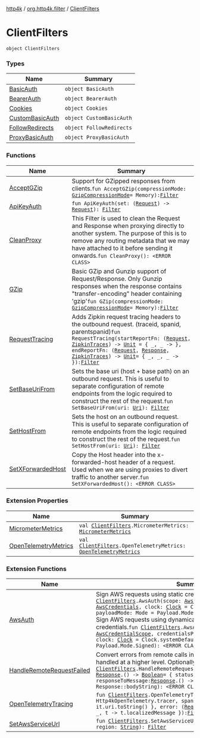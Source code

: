 [http4k](../../index.md) / [org.http4k.filter](../index.md) / [ClientFilters](./index.md)

# ClientFilters

`object ClientFilters`

### Types

| Name | Summary |
|---|---|
| [BasicAuth](-basic-auth/index.md) | `object BasicAuth` |
| [BearerAuth](-bearer-auth/index.md) | `object BearerAuth` |
| [Cookies](-cookies/index.md) | `object Cookies` |
| [CustomBasicAuth](-custom-basic-auth/index.md) | `object CustomBasicAuth` |
| [FollowRedirects](-follow-redirects/index.md) | `object FollowRedirects` |
| [ProxyBasicAuth](-proxy-basic-auth/index.md) | `object ProxyBasicAuth` |

### Functions

| Name | Summary |
|---|---|
| [AcceptGZip](-accept-g-zip.md) | Support for GZipped responses from clients.`fun AcceptGZip(compressionMode: `[`GzipCompressionMode`](../-gzip-compression-mode/index.md)` = Memory): `[`Filter`](../../org.http4k.core/-filter.md) |
| [ApiKeyAuth](-api-key-auth.md) | `fun ApiKeyAuth(set: (`[`Request`](../../org.http4k.core/-request/index.md)`) -> `[`Request`](../../org.http4k.core/-request/index.md)`): `[`Filter`](../../org.http4k.core/-filter.md) |
| [CleanProxy](-clean-proxy.md) | This Filter is used to clean the Request and Response when proxying directly to another system. The purpose of this is to remove any routing metadata that we may have attached to it before sending it onwards.`fun CleanProxy(): <ERROR CLASS>` |
| [GZip](-g-zip.md) | Basic GZip and Gunzip support of Request/Response. Only Gunzip responses when the response contains "transfer-encoding" header containing 'gzip'`fun GZip(compressionMode: `[`GzipCompressionMode`](../-gzip-compression-mode/index.md)` = Memory): `[`Filter`](../../org.http4k.core/-filter.md) |
| [RequestTracing](-request-tracing.md) | Adds Zipkin request tracing headers to the outbound request. (traceid, spanid, parentspanid)`fun RequestTracing(startReportFn: (`[`Request`](../../org.http4k.core/-request/index.md)`, `[`ZipkinTraces`](../-zipkin-traces/index.md)`) -> `[`Unit`](https://kotlinlang.org/api/latest/jvm/stdlib/kotlin/-unit/index.html)` = { _, _ -> }, endReportFn: (`[`Request`](../../org.http4k.core/-request/index.md)`, `[`Response`](../../org.http4k.core/-response/index.md)`, `[`ZipkinTraces`](../-zipkin-traces/index.md)`) -> `[`Unit`](https://kotlinlang.org/api/latest/jvm/stdlib/kotlin/-unit/index.html)` = { _, _, _ -> }): `[`Filter`](../../org.http4k.core/-filter.md) |
| [SetBaseUriFrom](-set-base-uri-from.md) | Sets the base uri (host + base path) on an outbound request. This is useful to separate configuration of remote endpoints from the logic required to construct the rest of the request.`fun SetBaseUriFrom(uri: `[`Uri`](../../org.http4k.core/-uri/index.md)`): `[`Filter`](../../org.http4k.core/-filter.md) |
| [SetHostFrom](-set-host-from.md) | Sets the host on an outbound request. This is useful to separate configuration of remote endpoints from the logic required to construct the rest of the request.`fun SetHostFrom(uri: `[`Uri`](../../org.http4k.core/-uri/index.md)`): `[`Filter`](../../org.http4k.core/-filter.md) |
| [SetXForwardedHost](-set-x-forwarded-host.md) | Copy the Host header into the x-forwarded-host header of a request. Used when we are using proxies to divert traffic to another server.`fun SetXForwardedHost(): <ERROR CLASS>` |

### Extension Properties

| Name | Summary |
|---|---|
| [MicrometerMetrics](../-micrometer-metrics.md) | `val `[`ClientFilters`](./index.md)`.MicrometerMetrics: `[`MicrometerMetrics`](../-micrometer-metrics/index.md) |
| [OpenTelemetryMetrics](../-open-telemetry-metrics.md) | `val `[`ClientFilters`](./index.md)`.OpenTelemetryMetrics: `[`OpenTelemetryMetrics`](../-open-telemetry-metrics/index.md) |

### Extension Functions

| Name | Summary |
|---|---|
| [AwsAuth](../-aws-auth.md) | Sign AWS requests using static credentials.`fun `[`ClientFilters`](./index.md)`.AwsAuth(scope: `[`AwsCredentialScope`](../../org.http4k.aws/-aws-credential-scope/index.md)`, credentials: `[`AwsCredentials`](../../org.http4k.aws/-aws-credentials/index.md)`, clock: `[`Clock`](https://docs.oracle.com/javase/9/docs/api/java/time/Clock.html)` = Clock.systemDefaultZone(), payloadMode: Mode = Payload.Mode.Signed): <ERROR CLASS>`<br>Sign AWS requests using dynamically provided (expiring) credentials.`fun `[`ClientFilters`](./index.md)`.AwsAuth(scope: `[`AwsCredentialScope`](../../org.http4k.aws/-aws-credential-scope/index.md)`, credentialsProvider: () -> `[`AwsCredentials`](../../org.http4k.aws/-aws-credentials/index.md)`, clock: `[`Clock`](https://docs.oracle.com/javase/9/docs/api/java/time/Clock.html)` = Clock.systemDefaultZone(), payloadMode: Mode = Payload.Mode.Signed): <ERROR CLASS>` |
| [HandleRemoteRequestFailed](../-handle-remote-request-failed.md) | Convert errors from remote calls into exceptions which can be handled at a higher level. Optionally pass in:`fun `[`ClientFilters`](./index.md)`.HandleRemoteRequestFailed(responseWasSuccessful: `[`Response`](../../org.http4k.core/-response/index.md)`.() -> `[`Boolean`](https://kotlinlang.org/api/latest/jvm/stdlib/kotlin/-boolean/index.html)` = { status.successful }, responseToMessage: `[`Response`](../../org.http4k.core/-response/index.md)`.() -> `[`String`](https://kotlinlang.org/api/latest/jvm/stdlib/kotlin/-string/index.html)` = Response::bodyString): <ERROR CLASS>` |
| [OpenTelemetryTracing](../-open-telemetry-tracing.md) | `fun `[`ClientFilters`](./index.md)`.OpenTelemetryTracing(tracer: Tracer = Http4kOpenTelemetry.tracer, spanNamer: (`[`Request`](../../org.http4k.core/-request/index.md)`) -> `[`String`](https://kotlinlang.org/api/latest/jvm/stdlib/kotlin/-string/index.html)` = { it.uri.toString() }, error: (`[`Request`](../../org.http4k.core/-request/index.md)`, `[`Throwable`](https://kotlinlang.org/api/latest/jvm/stdlib/kotlin/-throwable/index.html)`) -> `[`String`](https://kotlinlang.org/api/latest/jvm/stdlib/kotlin/-string/index.html)` = { _, t -> t.localizedMessage }): `[`Filter`](../../org.http4k.core/-filter.md) |
| [SetAwsServiceUrl](../-set-aws-service-url.md) | `fun `[`ClientFilters`](./index.md)`.SetAwsServiceUrl(serviceName: `[`String`](https://kotlinlang.org/api/latest/jvm/stdlib/kotlin/-string/index.html)`, region: `[`String`](https://kotlinlang.org/api/latest/jvm/stdlib/kotlin/-string/index.html)`): `[`Filter`](../../org.http4k.core/-filter.md) |
